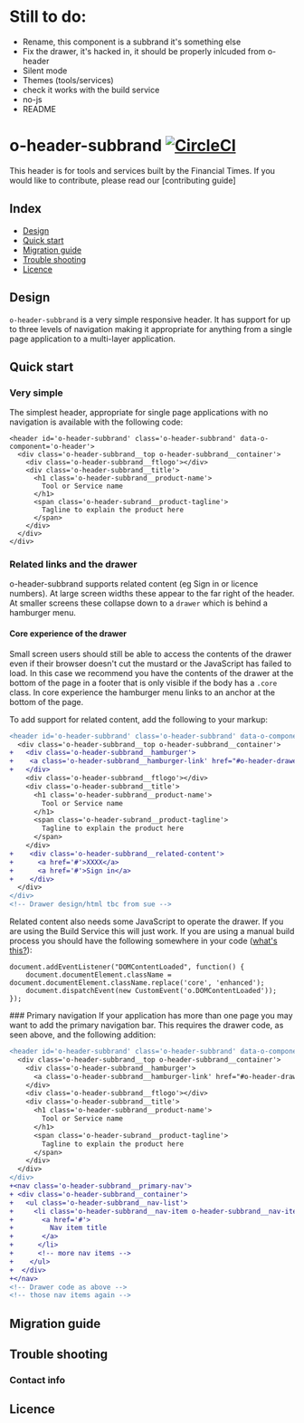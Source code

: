 # Still to do:
- Rename, this component is a subbrand it's something else
- Fix the drawer, it's hacked in, it should be properly inlcuded from o-header
- Silent mode
- Themes (tools/services)
- check it works with the build service
- no-js
- README



# o-header-subbrand [![CircleCI](https://circleci.com/gh/Financial-Times/o-header.png?style=shield&circle-token=41f2b7b7e669f2d4adb55ad97cf755d3ed4b93c3)](https://circleci.com/gh/Financial-Times/o-header-subbrand)

This header is for tools and services built by the Financial Times. If you would like to contribute, please read our [contributing guide]

## Index
- [Design](#design)
- [Quick start](#quick-start)
- [Migration guide](#migration-guide)
- [Trouble shooting](#trouble-shooting)
- [Licence](#licence)

## Design
`o-header-subbrand` is a very simple responsive header. It has support for up to three levels of navigation making it appropriate for anything from a single page application to a multi-layer application.


## Quick start

### Very simple
The simplest header, appropriate for single page applications with no navigation is available with the following code:

```
<header id='o-header-subbrand' class='o-header-subbrand' data-o-component='o-header'>
  <div class='o-header-subbrand__top o-header-subbrand__container'>
    <div class='o-header-subbrand__ftlogo'></div>
    <div class='o-header-subbrand__title'>
      <h1 class='o-header-subbrand__product-name'>
        Tool or Service name
      </h1>
      <span class='o-header-subrand__product-tagline'>
        Tagline to explain the product here
      </span>
    </div>
  </div>
</div>
```

### Related links and the drawer

o-header-subbrand supports related content (eg Sign in or licence numbers). At large screen widths these appear to the far right of the header. At smaller screens these collapse down to a `drawer` which is behind a hamburger menu.

#### Core experience of the drawer
Small screen users should still be able to access the contents of the drawer even if their browser doesn't cut the mustard or the JavaScript has failed to load. In this case we recommend you have the contents of the drawer at the bottom of the page in a footer that is only visible if the body has a `.core` class. In core experience the hamburger menu links to an anchor at the bottom of the page.

To add support for related content, add the following to your markup:

```diff
<header id='o-header-subbrand' class='o-header-subbrand' data-o-component='o-header'>
  <div class='o-header-subbrand__top o-header-subbrand__container'>
+   <div class='o-header-subbrand__hamburger'>
+    <a class='o-header-subbrand__hamburger-link' href="#o-header-drawer"  aria-controls="o-header-drawer"></a>
+   </div>
    <div class='o-header-subbrand__ftlogo'></div>
    <div class='o-header-subbrand__title'>
      <h1 class='o-header-subbrand__product-name'>
        Tool or Service name
      </h1>
      <span class='o-header-subrand__product-tagline'>
        Tagline to explain the product here
      </span>
    </div>
+    <div class='o-header-subbrand__related-content'>
+      <a href='#'>XXXX</a>
+      <a href='#'>Sign in</a>
+    </div>
  </div>
</div>
<!-- Drawer design/html tbc from sue -->
```

Related content also needs some JavaScript to operate the drawer. If you are using the Build Service this will just work. If you are using a manual build process you should have the following somewhere in your code ([what's this?](http://origami.ft.com/docs/developer-guide/modules/initialising-modules/)):

```
document.addEventListener("DOMContentLoaded", function() {
	document.documentElement.className = document.documentElement.className.replace('core', 'enhanced');
	document.dispatchEvent(new CustomEvent('o.DOMContentLoaded'));
});
```

### Primary navigation
If your application has more than one page you may want to add the primary navigation bar.
This requires the drawer code, as seen above, and the following addition:
```diff
<header id='o-header-subbrand' class='o-header-subbrand' data-o-component='o-header'>
  <div class='o-header-subbrand__top o-header-subbrand__container'>
    <div class='o-header-subbrand__hamburger'>
      <a class='o-header-subbrand__hamburger-link' href="#o-header-drawer"  aria-controls="o-header-drawer"></a>
    </div>
    <div class='o-header-subbrand__ftlogo'></div>
    <div class='o-header-subbrand__title'>
      <h1 class='o-header-subbrand__product-name'>
        Tool or Service name
      </h1>
      <span class='o-header-subrand__product-tagline'>
        Tagline to explain the product here
      </span>
    </div>
  </div>
</div>
+<nav class='o-header-subbrand__primary-nav'>
+ <div class='o-header-subbrand__container'>
+   <ul class='o-header-subbrand__nav-list'>
+     <li class='o-header-subbrand__nav-item o-header-subbrand__nav-item--selected'>
+       <a href='#'>
+         Nav item title
+       </a>
+      </li>
+      <!-- more nav items -->
+    </ul>
+  </div>
+</nav>
<!-- Drawer code as above -->
<!-- those nav items again -->
```

## Migration guide
## Trouble shooting
### Contact info
## Licence
